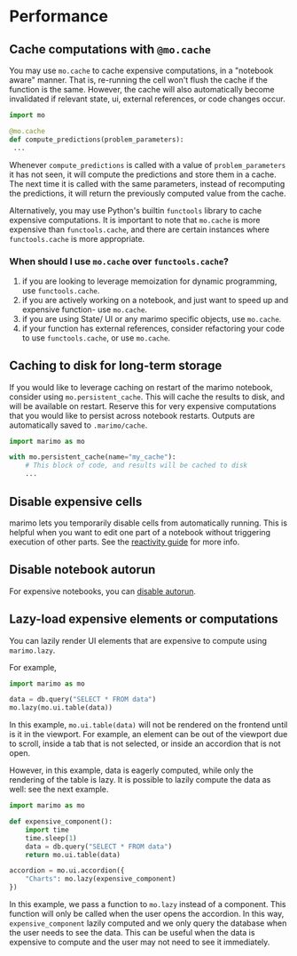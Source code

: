 # Performance

## Cache computations with `@mo.cache`

You may use `mo.cache` to cache expensive computations, in a "notebook aware" manner.
That is, re-running the cell won't flush the cache if the function is the same.
However, the cache will also automatically become invalidated if relevant
state, ui, external references, or code changes occur.
```python
import mo

@mo.cache
def compute_predictions(problem_parameters):
 ...
```

Whenever `compute_predictions` is called with a value of `problem_parameters`
it has not seen, it will compute the predictions and store them in a cache. The
next time it is called with the same parameters, instead of recomputing the
predictions, it will return the previously computed value from the cache.

Alternatively, you may use Python's builtin `functools` library to cache
expensive computations. It is important to note that `mo.cache` is more
expensive than `functools.cache`, and there are certain instances where
`functools.cache` is more appropriate.

### When should I use `mo.cache` over `functools.cache`?


 1. if you are looking to leverage memoization for dynamic programming, use
    `functools.cache`.
 2. if you are actively working on a notebook, and just want to speed up and
    expensive function- use `mo.cache`.
 3. if you are using State/ UI or any marimo specific objects, use `mo.cache`.
 4. if your function has external references, consider refactoring your code to
    use `functools.cache`, or use `mo.cache`.

## Caching to disk for long-term storage

If you would like to leverage caching on restart of the marimo notebook,
consider using `mo.persistent_cache`. This will cache the results to disk, and
will be available on restart. Reserve this for very expensive computations that
you would like to persist across notebook restarts. Outputs are automatically
saved to `.marimo/cache`.

```python
import marimo as mo

with mo.persistent_cache(name="my_cache"):
    # This block of code, and results will be cached to disk
    ...
```

## Disable expensive cells

marimo lets you temporarily disable cells from automatically running. This is
helpful when you want to edit one part of a notebook without triggering
execution of other parts. See the
[reactivity guide](/guides/reactivity.md#disabling-cells) for more info.

## Disable notebook autorun

For expensive notebooks, you can [disable autorun](/guides/reactivity.md#runtime-configuration).

## Lazy-load expensive elements or computations

You can lazily render UI elements that are expensive to compute using `marimo.lazy`.

For example,

```python
import marimo as mo

data = db.query("SELECT * FROM data")
mo.lazy(mo.ui.table(data))
```

In this example, `mo.ui.table(data)` will not be rendered on the frontend until is it in the viewport.
For example, an element can be out of the viewport due to scroll, inside a tab that is not selected, or inside an accordion that is not open.

However, in this example, data is eagerly computed, while only the rendering of the table is lazy. It is possible to lazily compute the data as well: see the next example.

```python
import marimo as mo

def expensive_component():
    import time
    time.sleep(1)
    data = db.query("SELECT * FROM data")
    return mo.ui.table(data)

accordion = mo.ui.accordion({
    "Charts": mo.lazy(expensive_component)
})
```

In this example, we pass a function to `mo.lazy` instead of a component. This function will only be called when the user opens the accordion. In this way, `expensive_component` lazily computed and we only query the database when the user needs to see the data. This can be useful when the data is expensive to compute and the user may not need to see it immediately.
